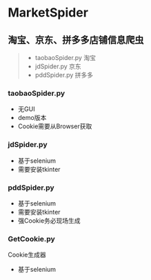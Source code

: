 # MarketSpider
## 淘宝、京东、拼多多店铺信息爬虫

>+ taobaoSpider.py   淘宝
>+ jdSpider.py       京东
>+ pddSpider.py      拼多多

### taobaoSpider.py
+ 无GUI
+ demo版本
+ Cookie需要从Browser获取
### jdSpider.py
+ 基于selenium
+ 需要安装tkinter
### pddSpider.py
+ 基于selenium
+ 需要安装tkinter
+ 强Cookie务必现场生成
### GetCookie.py
Cookie生成器
+ 基于selenium
